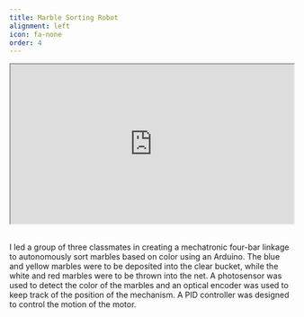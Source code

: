 ```yaml
---
title: Marble Sorting Robot
alignment: left
icon: fa-none
order: 4
---
```

<div style="position:relative;padding-bottom:56.25%;">
  <iframe src="https://www.youtube.com/embed/aTfVFM8xukw" style="width:100%;height:100%;position:absolute;left:0px;top:0px;"> </iframe>  
</div>

<div style="padding-top:35px">
I led a group of three classmates in creating a mechatronic four-bar linkage to autonomously sort marbles based on color using an Arduino. The blue and yellow marbles were to be deposited into the clear bucket, while the white and red marbles were to be thrown into the net. A photosensor was used to detect the color of the marbles and an optical encoder was used to keep track of the position of the mechanism. A PID controller was designed to control the motion of the motor.   
</div>